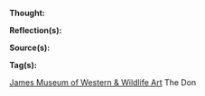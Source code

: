 **Thought:**

**Reflection(s):**

**Source(s):**

**Tag(s):** 

[James Museum of Western & Wildlife Art](https://www.atlasobscura.com/places/james-museum-of-western-wildlife-art)
The Don
